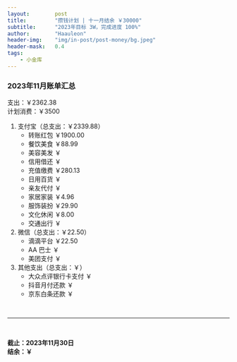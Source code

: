 ```yaml
---
layout:        post
title:         "攒钱计划 | 十一月结余 ￥30000"
subtitle:      "2023年目标 3W，完成进度 100%"
author:        "Haauleon"
header-img:    "img/in-post/post-money/bg.jpeg"
header-mask:   0.4
tags:
    - 小金库
---
```


### 2023年11月账单汇总             
支出：￥2362.38         
计划消费：￥3500        

1. 支付宝（总支出：￥2339.88）   
    - 转账红包 ￥1900.00   
    - 餐饮美食 ￥88.99    
    - 美容美发 ￥     
    - 信用借还 ￥    
    - 充值缴费 ￥280.13     
    - 日用百货 ￥      
    - 亲友代付 ￥     
    - 家居家装 ￥4.96    
    - 服饰装扮 ￥29.90    
    - 文化休闲 ￥8.00    
    - 交通出行 ￥      
2. 微信（总支出：￥22.50）      
    - 滴滴平台 ￥22.50    
    - AA 巴士 ￥    
    - 美团支付 ￥       
3. 其他支出（总支出：￥）     
    - 大众点评银行卡支付 ￥    
    - 抖音月付还款 ￥    
    - 京东白条还款 ￥   

<br>

---

<br>

**截止：2023年11月30日**      
**结余：￥**        